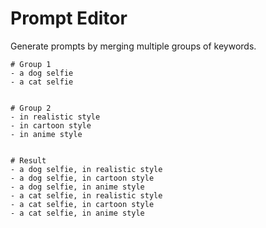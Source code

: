 # Prompt Editor

Generate prompts by merging multiple groups of keywords.

```
# Group 1
- a dog selfie
- a cat selfie


# Group 2
- in realistic style
- in cartoon style
- in anime style


# Result
- a dog selfie, in realistic style
- a dog selfie, in cartoon style
- a dog selfie, in anime style
- a cat selfie, in realistic style
- a cat selfie, in cartoon style
- a cat selfie, in anime style
```
